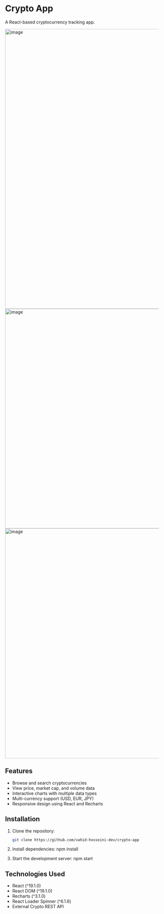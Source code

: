 # Crypto App

A React-based cryptocurrency tracking app.

<img width="1272" height="915" alt="image" src="https://github.com/user-attachments/assets/e4b92e12-172d-48df-a0df-09d696f1e3d7" />

<img width="1244" height="718" alt="image" src="https://github.com/user-attachments/assets/848259e8-e374-4101-a866-02920f44c195" />

<img width="1202" height="752" alt="image" src="https://github.com/user-attachments/assets/0e22159a-402c-4ed1-86ab-ecd8fc38d190" />

## Features

- Browse and search cryptocurrencies  
- View price, market cap, and volume data  
- Interactive charts with multiple data types  
- Multi-currency support (USD, EUR, JPY)  
- Responsive design using React and Recharts  

## Installation

1. Clone the repository:  
   ```bash
   git clone https://github.com/vahid-hosseini-dev/crypto-app

2. Install dependencies: 
npm install

3. Start the development server:
npm start

## Technologies Used
- React (^19.1.0)  
- React DOM (^19.1.0)  
- Recharts (^3.1.0)  
- React Loader Spinner (^6.1.6)  
- External Crypto REST API


